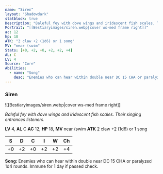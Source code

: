 ```yaml
---
name: "Siren"
layout: "Shadowdark"
statblock: true
Description: "Baleful fey with dove wings and iridescent fish scales. Their singing entrances listeners."
Portrait: "[[Bestiaryimages/siren.webp|cover ws-med frame right]]"
ac: 12
hp: 18
ATK: "2 claw +2 (1d6) or 1 song"
MV: "near (swim"
Stats: [+0, +2, +0, +2, +2, +4]
AL: C
LV: 4
Source: "Core"
Abilities:
  - name: "Song"
    desc: "Enemies who can hear within double near DC 15 CHA or paralyzed 1d4 rounds. Immune for 1 day if passed check."
---
```


### Siren

![[Bestiaryimages/siren.webp|cover ws-med frame right]]

_Baleful fey with dove wings and iridescent fish scales. Their singing entrances listeners._

**LV** 4, **AL** C
**AC** 12, **HP** 18, **MV** near (swim
**ATK** 2 claw +2 (1d6) or 1 song

|  S  |  D  |  C  |  I  |  W  |  Ch  |
|:---:|:---:|:---:|:---:|:---:|:----:|
| +0 | +2 | +0 | +2 | +2 | +4 |

**Song:** Enemies who can hear within double near DC 15 CHA or paralyzed 1d4 rounds. Immune for 1 day if passed check.

